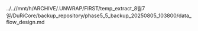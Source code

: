 ../..//mnt/h/ARCHIVE/.UNWRAP/FIRST/temp_extract_8월7일/DuRiCore/backup_repository/phase5_5_backup_20250805_103800/data_flow_design.md